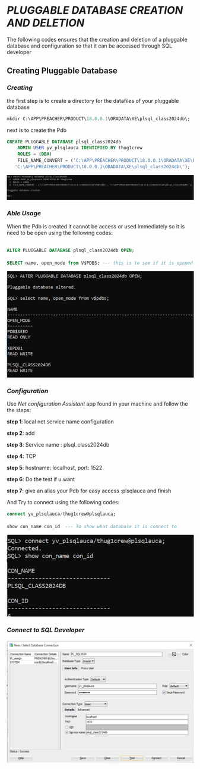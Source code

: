 # _**PLUGGABLE DATABASE CREATION AND DELETION**_

The following codes ensures that the creation and deletion of a pluggable database and configuration so that it can be accessed through SQL developer

## **Creating Pluggable Database**

### _Creating_

the first step is to create a directory for the datafiles of your pluggable database

```sql
mkdir C:\APP\PREACHER\PRODUCT\18.0.0.1\ORADATA\XE\plsql_class2024db\;
```
next is to create the Pdb

```sql
CREATE PLUGGABLE DATABASE plsql_class2024db
    ADMIN USER yv_plsqlauca IDENTIFIED BY thug1crew
    ROLES = (DBA)
    FILE_NAME_CONVERT = ('C:\APP\PREACHER\PRODUCT\18.0.0.1\ORADATA\XE\PDBSEED\',
   'C:\APP\PREACHER\PRODUCT\18.0.0.1\ORADATA\XE\plsql_class2024db\');
```
![alt text](creation.JPG)

### _Able Usage_

When the Pdb is created it cannot be access or used immediately so it is need to be open using the following codes:

```sql

ALTER PLUGGABLE DATABASE plsql_class2024db OPEN;

SELECT name, open_mode from V$PDBS; --- this is to see if it is opened or ready to be used
```
![alt text](openpd.JPG)

### _Configuration_

Use _Net configuration Assistant_ app found in your machine and follow the the steps:

**step 1**: local net service name configuration

**step 2**: add

**step 3**: Service name : plsql_class2024db

**step 4**: TCP

**step 5**: hostname: localhost, port: 1522

**step 6**: Do the test if u want

**step 7**: give an alias your Pdb for easy access :plsqlauca and finish

And Try to connect using the following codes:

```sql
connect yv_plsqlauca/thug1crew@plsqlauca;

show con_name con_id  --- To show what database it is connect to
```

![alt text](afterconfinguration.JPG)

### _Connect to SQL Developer_

![alt text](canbeaccess.JPG)

